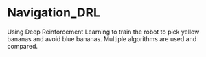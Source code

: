 # Navigation_DRL
Using Deep Reinforcement Learning to train the robot to pick yellow bananas and avoid blue bananas. Multiple algorithms are used and compared. 
